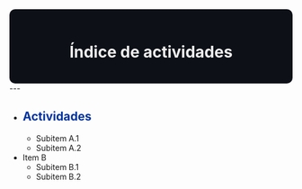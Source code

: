 <div style="background-color:#0d1117; color:white; padding:20px; border-radius:10px;">

**<h1 align="center"> <span style="color:#EDEDED;">Índice de actividades</span></h1>**
</div>
---

- ## **<span style="color:#0033A0;">Actividades</span>**
    * Subitem A.1
    * Subitem A.2
- Item B
    - Subitem B.1
    - Subitem B.2


